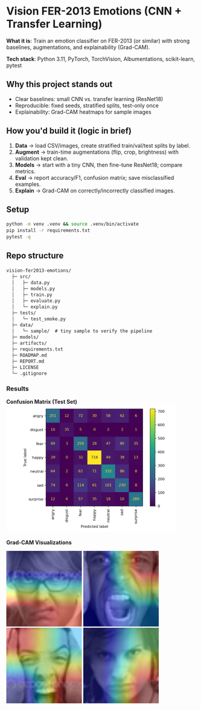 # Vision FER-2013 Emotions (CNN + Transfer Learning)

**What it is**: Train an emotion classifier on FER-2013 (or similar) with strong baselines,
augmentations, and explainability (Grad-CAM).

**Tech stack**: Python 3.11, PyTorch, TorchVision, Albumentations, scikit-learn, pytest

## Why this project stands out
- Clear baselines: small CNN vs. transfer learning (ResNet18)
- Reproducible: fixed seeds, stratified splits, test-only once
- Explainability: Grad-CAM heatmaps for sample images

## How you'd build it (logic in brief)
1. **Data** → load CSV/images, create stratified train/val/test splits by label.
2. **Augment** → train-time augmentations (flip, crop, brightness) with validation kept clean.
3. **Models** → start with a tiny CNN, then fine-tune ResNet18; compare metrics.
4. **Eval** → report accuracy/F1, confusion matrix; save misclassified examples.
5. **Explain** → Grad-CAM on correctly/incorrectly classified images.

## Setup
```bash
python -m venv .venv && source .venv/bin/activate
pip install -r requirements.txt
pytest -q
```

## Repo structure
```
vision-fer2013-emotions/
  ├─ src/
  │   ├─ data.py
  │   ├─ models.py
  │   ├─ train.py
  │   ├─ evaluate.py
  │   └─ explain.py
  ├─ tests/
  │   └─ test_smoke.py
  ├─ data/
  │   └─ sample/  # tiny sample to verify the pipeline
  ├─ models/
  ├─ artifacts/
  ├─ requirements.txt
  ├─ ROADMAP.md
  ├─ REPORT.md
  ├─ LICENSE
  └─ .gitignore

```
### Results

**Confusion Matrix (Test Set)**  
<img src="docs/assets/confusion_matrix_test.png" width="450"/>

**Grad-CAM Visualizations**  
<p float="left">
  <img src="docs/assets/sample_0_true-angry_pred-fear.png" width="200"/>
  <img src="docs/assets/sample_1_true-angry_pred-angry.png" width="200"/>
  <img src="docs/assets/sample_2_true-angry_pred-fear.png" width="200"/>
  <img src="docs/assets/sample_4_true-angry_pred-angry.png" width="200"/>
</p>
